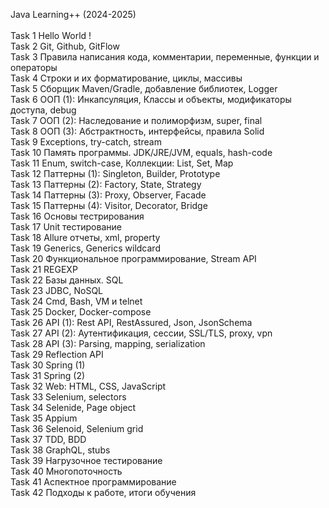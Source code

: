 Java Learning++ (2024-2025)\
\
Task 1 Hello World !\
Task 2 Git, Github, GitFlow\
Task 3 Правила написания кода, комментарии, переменные, функции и операторы\
Task 4 Строки и их форматирование, циклы, массивы\
Task 5 Сборщик Maven/Gradle, добавление библиотек, Logger\
Task 6 ООП (1): Инкапсуляция, Классы и объекты, модификаторы доступа, debug\
Task 7 ООП (2): Наследование и полиморфизм, super, final\
Task 8 ООП (3): Абстрактность, интерфейсы, правила Solid\
Task 9 Exceptions, try-catch, stream\
Task 10 Память программы. JDK/JRE/JVM, equals, hash-code\
Task 11 Enum, switch-case, Коллекции: List, Set, Map\
Task 12 Паттерны (1): Singleton, Builder, Prototype\
Task 13 Паттерны (2): Factory, State, Strategy\
Task 14 Паттерны (3): Proxy, Observer, Facade\
Task 15 Паттерны (4): Visitor, Decorator, Bridge\
Task 16 Основы тестрирования\
Task 17 Unit тестирование\
Task 18 Allure отчеты, xml, property\
Task 19 Generics, Generics wildcard\
Task 20 Функциональное программирование, Stream API\
Task 21 REGEXP\
Task 22 Базы данных. SQL\
Task 23 JDBC, NoSQL\
Task 24 Cmd, Bash, VM и telnet\
Task 25 Docker, Docker-compose\
Task 26 API (1): Rest API, RestAssured, Json, JsonSchema\
Task 27 API (2): Аутентификация, сессии, SSL/TLS, proxy, vpn\
Task 28 API (3): Parsing, mapping, serialization\
Task 29 Reflection API\
Task 30 Spring (1)\
Task 31 Spring (2)\
Task 32 Web: HTML, CSS, JavaScript\
Task 33 Selenium, selectors\
Task 34 Selenide, Page object\
Task 35 Appium\
Task 36 Selenoid, Selenium grid\
Task 37 TDD, BDD\
Task 38 GraphQL, stubs\
Task 39 Нагрузочное тестирование\
Task 40 Многопоточность\
Task 41 Аспектное программирование\
Task 42 Подходы к работе, итоги обучения